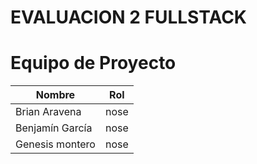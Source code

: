 # EVALUACION 2 FULLSTACK

# Equipo de Proyecto

| Nombre          | Rol             |
|-----------------|-----------------|
| Brian Aravena   | nose   | 
| Benjamín García | nose    | 
| Genesis montero | nose| 

